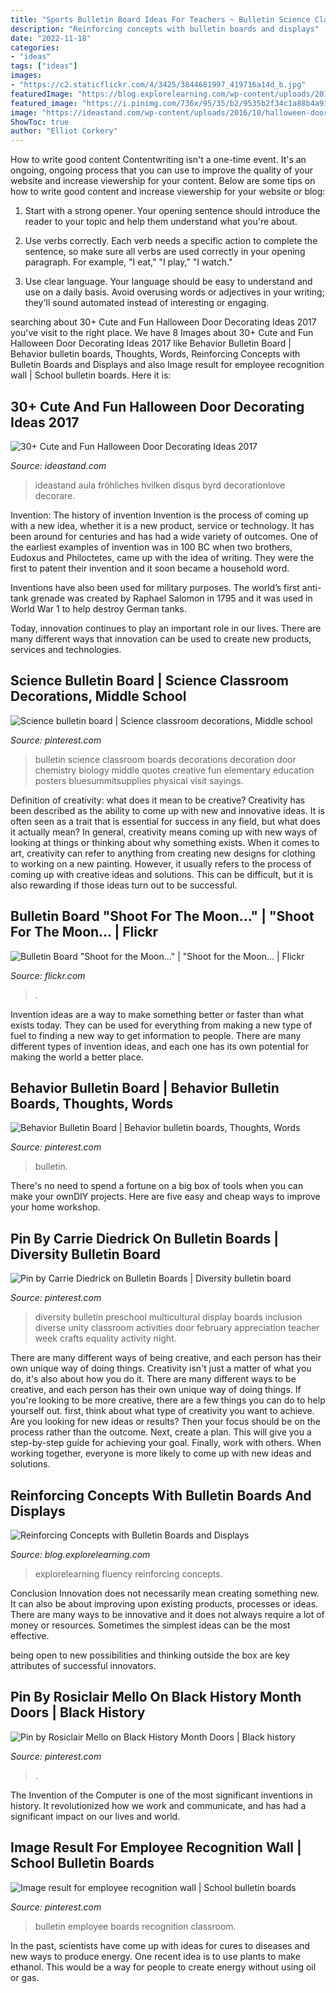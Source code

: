 ```yaml
---
title: "Sports Bulletin Board Ideas For Teachers ~ Bulletin Science Classroom Boards Decorations Decoration Door Chemistry Biology Middle Quotes Creative Fun Elementary Education Posters Bluesummitsupplies Physical Visit Sayings"
description: "Reinforcing concepts with bulletin boards and displays"
date: "2022-11-18"
categories:
- "ideas"
tags: ["ideas"]
images:
- "https://c2.staticflickr.com/4/3425/3844681997_419716a14d_b.jpg"
featuredImage: "https://blog.explorelearning.com/wp-content/uploads/2017/03/8.jpg"
featured_image: "https://i.pinimg.com/736x/95/35/b2/9535b2f34c1a88b4a93effa2fdd9d1f3.jpg"
image: "https://ideastand.com/wp-content/uploads/2016/10/halloween-door/23-halloween-door-decoration.jpg"
ShowToc: true
author: "Elliot Corkery"
---
```



How to write good content
Contentwriting isn't a one-time event. It's an ongoing, ongoing process that you can use to improve the quality of your website and increase viewership for your content. Below are some tips on how to write good content and increase viewership for your website or blog: 
1) Start with a strong opener. Your opening sentence should introduce the reader to your topic and help them understand what you're about. 

2) Use verbs correctly. Each verb needs a specific action to complete the sentence, so make sure all verbs are used correctly in your opening paragraph. For example, "I eat," "I play," "I watch." 

3) Use clear language. Your language should be easy to understand and use on a daily basis. Avoid overusing words or adjectives in your writing; they'll sound automated instead of interesting or engaging.

	

		
searching about 30+ Cute and Fun Halloween Door Decorating Ideas 2017 you've visit to the right place. We have 8 Images about 30+ Cute and Fun Halloween Door Decorating Ideas 2017 like Behavior Bulletin Board | Behavior bulletin boards, Thoughts, Words, Reinforcing Concepts with Bulletin Boards and Displays and also Image result for employee recognition wall | School bulletin boards. Here it is:
		
    
## 30+ Cute And Fun Halloween Door Decorating Ideas 2017

<img loading=lazy src="https://ideastand.com/wp-content/uploads/2016/10/halloween-door/23-halloween-door-decoration.jpg" onerror="this.onerror=null;this.src='https://tse3.mm.bing.net/th?id=OIP.fyeNYSSLEMsCYr0OQGMGegHaJ4&amp;pid=15.1';" alt="30+ Cute and Fun Halloween Door Decorating Ideas 2017">

_Source: ideastand.com_

>ideastand aula fröhliches hvilken disqus byrd decorationlove decorare. 

	

Invention: The history of invention
Invention is the process of coming up with a new idea, whether it is a new product, service or technology. It has been around for centuries and has had a wide variety of outcomes. 
One of the earliest examples of invention was in 100 BC when two brothers, Eudoxus and Philoctetes, came up with the idea of writing. They were the first to patent their invention and it soon became a household word. 

Inventions have also been used for military purposes. The world’s first anti-tank grenade was created by Raphael Salomon in 1795 and it was used in World War 1 to help destroy German tanks. 

Today, innovation continues to play an important role in our lives. There are many different ways that innovation can be used to create new products, services and technologies.

    
## Science Bulletin Board | Science Classroom Decorations, Middle School

<img loading=lazy src="https://i.pinimg.com/736x/fb/54/16/fb54167db6c8b56c27c1e4e288299480.jpg" onerror="this.onerror=null;this.src='https://tse2.mm.bing.net/th?id=OIP.SNVuOs8tVRoyd9pLWPhNSgHaJ3&amp;pid=15.1';" alt="Science bulletin board | Science classroom decorations, Middle school">

_Source: pinterest.com_

>bulletin science classroom boards decorations decoration door chemistry biology middle quotes creative fun elementary education posters bluesummitsupplies physical visit sayings. 

	

Definition of creativity: what does it mean to be creative?
Creativity has been described as the ability to come up with new and innovative ideas. It is often seen as a trait that is essential for success in any field, but what does it actually mean? In general, creativity means coming up with new ways of looking at things or thinking about why something exists. When it comes to art, creativity can refer to anything from creating new designs for clothing to working on a new painting. However, it usually refers to the process of coming up with creative ideas and solutions. This can be difficult, but it is also rewarding if those ideas turn out to be successful.

    
## Bulletin Board &quot;Shoot For The Moon...&quot; | &quot;Shoot For The Moon… | Flickr

<img loading=lazy src="https://c2.staticflickr.com/4/3425/3844681997_419716a14d_b.jpg" onerror="this.onerror=null;this.src='https://tse3.mm.bing.net/th?id=OIP.1i2iHOcnGwouT-7k6VY0JAHaEE&amp;pid=15.1';" alt="Bulletin Board &quot;Shoot for the Moon...&quot; | &quot;Shoot for the Moon… | Flickr">

_Source: flickr.com_

>. 

	

Invention ideas are a way to make something better or faster than what exists today. They can be used for everything from making a new type of fuel to finding a new way to get information to people. There are many different types of invention ideas, and each one has its own potential for making the world a better place.

    
## Behavior Bulletin Board | Behavior Bulletin Boards, Thoughts, Words

<img loading=lazy src="https://i.pinimg.com/736x/df/a4/e5/dfa4e58f024c54cf281ac668981ff10a.jpg" onerror="this.onerror=null;this.src='https://tse3.mm.bing.net/th?id=OIP.22EFpI4PoHFpD6OCaulqZAHaJ3&amp;pid=15.1';" alt="Behavior Bulletin Board | Behavior bulletin boards, Thoughts, Words">

_Source: pinterest.com_

>bulletin. 

	

There's no need to spend a fortune on a big box of tools when you can make your ownDIY projects. Here are five easy and cheap ways to improve your home workshop.

    
## Pin By Carrie Diedrick On Bulletin Boards | Diversity Bulletin Board

<img loading=lazy src="https://i.pinimg.com/736x/2b/a9/bb/2ba9bb462d50e00e037318d34e4c0476--bulletin-boards.jpg" onerror="this.onerror=null;this.src='https://tse3.mm.bing.net/th?id=OIP.Tksp4oS4BSp9ghg2EI3fagHaJ4&amp;pid=15.1';" alt="Pin by Carrie Diedrick on Bulletin Boards | Diversity bulletin board">

_Source: pinterest.com_

>diversity bulletin preschool multicultural display boards inclusion diverse unity classroom activities door february appreciation teacher week crafts equality activity night. 

	

There are many different ways of being creative, and each person has their own unique way of doing things.
Creativity isn't just a matter of what you do, it's also about how you do it. There are many different ways to be creative, and each person has their own unique way of doing things. If you're looking to be more creative, there are a few things you can do to help yourself out. first, think about what type of creativity you want to achieve. Are you looking for new ideas or results? Then your focus should be on the process rather than the outcome. Next, create a plan. This will give you a step-by-step guide for achieving your goal. Finally, work with others. When working together, everyone is more likely to come up with new ideas and solutions.

    
## Reinforcing Concepts With Bulletin Boards And Displays

<img loading=lazy src="https://blog.explorelearning.com/wp-content/uploads/2017/03/8.jpg" onerror="this.onerror=null;this.src='https://tse4.mm.bing.net/th?id=OIP.3JSCUnK3fSm0GTWcN7_xhgHaDb&amp;pid=15.1';" alt="Reinforcing Concepts with Bulletin Boards and Displays">

_Source: blog.explorelearning.com_

>explorelearning fluency reinforcing concepts. 

	

Conclusion
Innovation does not necessarily mean creating something new. It can also be about improving upon existing products, processes or ideas.
There are many ways to be innovative and it does not always require a lot of money or resources. Sometimes the simplest ideas can be the most effective.

 being open to new possibilities and thinking outside the box are key attributes of successful innovators.

    
## Pin By Rosiclair Mello On Black History Month Doors | Black History

<img loading=lazy src="https://i.pinimg.com/736x/95/35/b2/9535b2f34c1a88b4a93effa2fdd9d1f3.jpg" onerror="this.onerror=null;this.src='https://tse4.mm.bing.net/th?id=OIP.CwCbcI4j73L8O7CbKJRZRgHaJ3&amp;pid=15.1';" alt="Pin by Rosiclair Mello on Black History Month Doors | Black history">

_Source: pinterest.com_

>. 

	

The Invention of the Computer is one of the most significant inventions in history. It revolutionized how we work and communicate, and has had a significant impact on our lives and world.

    
## Image Result For Employee Recognition Wall | School Bulletin Boards

<img loading=lazy src="https://i.pinimg.com/736x/8a/8e/be/8a8ebe741159642b7eb8318b1d77886a.jpg" onerror="this.onerror=null;this.src='https://tse4.mm.bing.net/th?id=OIP.VR9j7mtdlkaln2QXAS0HgAHaJ3&amp;pid=15.1';" alt="Image result for employee recognition wall | School bulletin boards">

_Source: pinterest.com_

>bulletin employee boards recognition classroom. 

	

In the past, scientists have come up with ideas for cures to diseases and new ways to produce energy. One recent idea is to use plants to make ethanol. This would be a way for people to create energy without using oil or gas.

